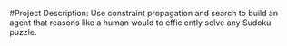 #Project Description: Use constraint propagation and search to build an agent that reasons like a human would to efficiently solve any Sudoku puzzle.

